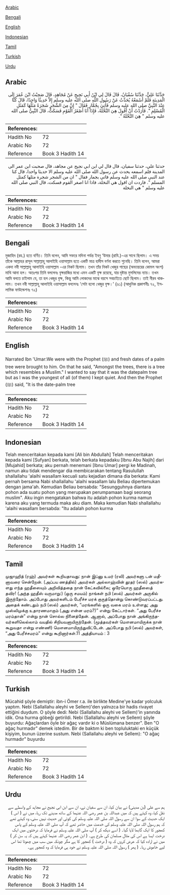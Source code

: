 [Arabic](#arabic)

[Bengali](#bengali)

[English](#english)

[Indonesian](#indonesian)

[Tamil](#tamil)

[Turkish](#turkish)

[Urdu](#urdu)

## Arabic


<div dir="rtl" lang="ar" style={{fontSize:'larger',backgroundColor:'#f8f9fa',padding:20}}>
حَدَّثَنَا عَلِيٌّ، حَدَّثَنَا سُفْيَانُ، قَالَ قَالَ لِي ابْنُ أَبِي نَجِيحٍ عَنْ مُجَاهِدٍ، قَالَ صَحِبْتُ ابْنَ عُمَرَ إِلَى الْمَدِينَةِ فَلَمْ أَسْمَعْهُ يُحَدِّثُ عَنْ رَسُولِ اللَّهِ صلى الله عليه وسلم إِلاَّ حَدِيثًا وَاحِدًا، قَالَ كُنَّا عِنْدَ النَّبِيِّ صلى الله عليه وسلم فَأُتِيَ بِجُمَّارٍ فَقَالَ ‏"‏ إِنَّ مِنَ الشَّجَرِ شَجَرَةً مَثَلُهَا كَمَثَلِ الْمُسْلِمِ ‏"‏‏.‏ فَأَرَدْتُ أَنْ أَقُولَ هِيَ النَّخْلَةُ، فَإِذَا أَنَا أَصْغَرُ الْقَوْمِ فَسَكَتُّ، قَالَ النَّبِيُّ صلى الله عليه وسلم ‏"‏ هِيَ النَّخْلَةُ ‏"‏‏.‏
</div>
<div style={{backgroundColor:'#f8f9fa',padding:20, marginBottom: 10}}><table> <thead> <tr> <th>References:</th> <th></th> </tr> </thead> <tbody><tr><td>Hadith No</td><td>72</td></tr><tr><td>Arabic No</td><td>72</td></tr><tr><td>Reference</td><td>Book 3 Hadith 14</td></tr></tbody></table></div>


<div dir="rtl" lang="ar" style={{fontSize:'larger',backgroundColor:'#f8f9fa',padding:20}}>
حدثنا علي، حدثنا سفيان، قال قال لي ابن ابي نجيح عن مجاهد، قال صحبت ابن عمر الى المدينة فلم اسمعه يحدث عن رسول الله صلى الله عليه وسلم الا حديثا واحدا، قال كنا عند النبي صلى الله عليه وسلم فاتي بجمار فقال " ان من الشجر شجرة مثلها كمثل المسلم ". فاردت ان اقول هي النخلة، فاذا انا اصغر القوم فسكت، قال النبي صلى الله عليه وسلم " هي النخلة
</div>
<div style={{backgroundColor:'#f8f9fa',padding:20, marginBottom: 10}}><table> <thead> <tr> <th>References:</th> <th></th> </tr> </thead> <tbody><tr><td>Hadith No</td><td>72</td></tr><tr><td>Arabic No</td><td>72</td></tr><tr><td>Reference</td><td>Book 3 Hadith 14</td></tr></tbody></table></div>

## Bengali


<div dir="ltr" lang="bn" style={{fontSize:'larger',backgroundColor:'#f8f9fa',padding:20}}>
মুজাহিদ (রহ.) হতে বর্ণিত। তিনি বলেন, আমি সফরে মদিনা পর্যন্ত ইবনু ‘উমার (রাযি.)-এর সাথে ছিলাম। এ সময় তাঁকে আল্লাহর রাসূল সাল্লাল্লাহু আলাইহি ওয়াসাল্লাম হতে একটি মাত্র হাদীস বর্ণনা করতে শুনেছি। তিনি বলেন, আমরা একদা নবী সাল্লাল্লাহু আলাইহি ওয়াসাল্লাম -এর নিকট ছিলাম। তখন তাঁর নিকট খেজুর গাছের (অভ্যন্তরের কোমল অংশ) মাথি আনা হল। অতঃপর তিনি বললেনঃ বৃক্ষরাজির মধ্যে এমন একটি বৃক্ষ রয়েছে, যার দৃষ্টান্ত মুসলিমের ন্যায়। তখন আমি বলতে চাইলাম যে, তা হল খেজুর বৃক্ষ, কিন্তু আমি লোকদের মাঝে বয়সে সবচাইতে ছোট ছিলাম। তাই নীরব থাকলাম। তখন নবী সাল্লাল্লাহু আলাইহি ওয়াসাল্লাম বললেনঃ ‘সেটা হলো খেজুর বৃক্ষ।’ (৬১) (আধুনিক প্রকাশনীঃ ৭২, ইসলামিক ফাউন্ডেশনঃ ৭২)
</div>
<div style={{backgroundColor:'#f8f9fa',padding:20, marginBottom: 10}}><table> <thead> <tr> <th>References:</th> <th></th> </tr> </thead> <tbody><tr><td>Hadith No</td><td>72</td></tr><tr><td>Arabic No</td><td>72</td></tr><tr><td>Reference</td><td>Book 3 Hadith 14</td></tr></tbody></table></div>

## English


<div dir="ltr" lang="en" style={{fontSize:'larger',backgroundColor:'#f8f9fa',padding:20}}>
Narrated Ibn 'Umar:We were with the Prophet (ﷺ) and fresh dates of a palm tree were brought to him. On that he said, "Amongst the trees, there is a tree which resembles a Muslim." I wanted to say that it was the datepalm tree but as I was the youngest of all (of them) I kept quiet. And then the Prophet (ﷺ) said, "It is the date-palm tree
</div>
<div style={{backgroundColor:'#f8f9fa',padding:20, marginBottom: 10}}><table> <thead> <tr> <th>References:</th> <th></th> </tr> </thead> <tbody><tr><td>Hadith No</td><td>72</td></tr><tr><td>Arabic No</td><td>72</td></tr><tr><td>Reference</td><td>Book 3 Hadith 14</td></tr></tbody></table></div>

## Indonesian


<div dir="ltr" lang="id" style={{fontSize:'larger',backgroundColor:'#f8f9fa',padding:20}}>
Telah menceritakan kepada kami [Ali bin Abdullah] Telah menceritakan kepada kami [Sufyan] berkata, telah berkata kepadaku [Ibnu Abu Najih] dari [Mujahid] berkata; aku pernah menemani [Ibnu Umar] pergi ke Madinah, namun aku tidak mendengar dia membicarakan tentang Rasulullah shallallahu 'alaihi wasallam kecuali satu kejadian dimana dia berkata: Kami pernah bersama Nabi shallallahu 'alaihi wasallam lalu Beliau dipertemukan dengan jama'ah. Kemudian Beliau bersabda: "Sesungguhnya diantara pohon ada suatu pohon yang merupakan perumpamaan bagi seorang muslim". Aku ingin mengatakan bahwa itu adalah pohon kurma namun karena aku yang termuda maka aku diam. Maka kemudian Nabi shallallahu 'alaihi wasallam bersabda: "Itu adalah pohon kurma
</div>
<div style={{backgroundColor:'#f8f9fa',padding:20, marginBottom: 10}}><table> <thead> <tr> <th>References:</th> <th></th> </tr> </thead> <tbody><tr><td>Hadith No</td><td>72</td></tr><tr><td>Arabic No</td><td>72</td></tr><tr><td>Reference</td><td>Book 3 Hadith 14</td></tr></tbody></table></div>

## Tamil


<div dir="ltr" lang="ta" style={{fontSize:'larger',backgroundColor:'#f8f9fa',padding:20}}>
முஜாஹித் (ரஹ்) அவர்கள் கூறியதாவது: நான் இப்னு உமர் (ரலி) அவர்களு டன் மதீனாவரை சென்றேன். (அப்பய ணத்தில்) அவர்கள் அல்லாஹ்வின் தூதர் (ஸல்) அவர்களது எந்த ஹதீஸையும் அறிவித்ததை நான் கேட்கவில்லை; ஒரேயொரு ஹதீஸைத் தவிர! (அந்த ஹதீஸ் வருமாறு:) (ஒரு சமயம்) நாங்கள் நபி (ஸல்) அவர்கள் அருகில் இருந்தோம். அப்போது அவர்களிடம் பேரீச்ச மரக் குருத்தொன்று கொண்டுவரப்பட்டது. அதைக் கண்டதும் நபி (ஸல்) அவர்கள், “மரங்களில் ஒரு வகை மரம் உள்ளது; அது முஸ்லிமுக்கு உதாரணமாகும் (அது என்ன மரம்?)” என்று கேட்டார்கள். “அது பேரீச்ச மரம்தான்” என்று நான் சொல்ல நினைத்தேன். ஆனால், அப்போது நான் அங்கிருந்தவர்களிலெல்லாம் வயதில் சிறியவனாயிருந்தேன். (மூத்தவர்கள் மௌனமாயிருக்க நான் கூறுவதா என்று எண்ணி) மௌனமாயிருந்துவிட்டேன். அப்போது நபி (ஸல்) அவர்கள், “அது பேரீச்சமரம்” என்று கூறினார்கள்.11 அத்தியாயம் : 3
</div>
<div style={{backgroundColor:'#f8f9fa',padding:20, marginBottom: 10}}><table> <thead> <tr> <th>References:</th> <th></th> </tr> </thead> <tbody><tr><td>Hadith No</td><td>72</td></tr><tr><td>Arabic No</td><td>72</td></tr><tr><td>Reference</td><td>Book 3 Hadith 14</td></tr></tbody></table></div>

## Turkish


<div dir="ltr" lang="tr" style={{fontSize:'larger',backgroundColor:'#f8f9fa',padding:20}}>
Mücahid şöyle demiştir: ibn-i Ömer r.a. ile birlikte Medine'ye kadar yolculuk yaptım. Nebi (Sallallahu aleyhi ve Sellem)'den yalnızca bir hadis rivayet ettiğini duydum. O şöyle dedi: Nebi (Sallallahu aleyhi ve Sellem)'in yanında idik. Ona hurma göbeği getirildi. Nebi (Sallallahu aleyhi ve Sellem) şöyle buyurdu: Ağaçlardan öyle bir ağaç vardır ki o Müslümana benzer". Ben "O ağaç hurmadır" demek istedim. Bir de baktım ki ben topluluktaki en küçük kişiyim, bunun üzerine sustum. Nebi (Sallallahu aleyhi ve Sellem): "O ağaç hurmadır" bu­yurdu
</div>
<div style={{backgroundColor:'#f8f9fa',padding:20, marginBottom: 10}}><table> <thead> <tr> <th>References:</th> <th></th> </tr> </thead> <tbody><tr><td>Hadith No</td><td>72</td></tr><tr><td>Arabic No</td><td>72</td></tr><tr><td>Reference</td><td>Book 3 Hadith 14</td></tr></tbody></table></div>

## Urdu


<div dir="rtl" lang="ur" style={{fontSize:'larger',backgroundColor:'#f8f9fa',padding:20}}>
ہم سے علی (بن مدینی) نے بیان کیا، ان سے سفیان نے، ان سے ابن ابی نجیح نے مجاہد کے واسطے سے نقل کیا، وہ کہتے ہیں کہ میں عبداللہ بن عمر رضی اللہ عنہما کے ساتھ مدینے تک رہا، میں نے ( اس ) ایک حدیث کے سوا ان سے رسول اللہ صلی اللہ علیہ وسلم کی کوئی اور حدیث نہیں سنی، وہ کہتے تھے کہ ہم رسول اللہ صلی اللہ علیہ وسلم کی خدمت میں حاضر تھے کہ آپ صلی اللہ علیہ وسلم کے پاس کھجور کا ایک گابھا لایا گیا۔ ( اسے دیکھ کر ) آپ صلی اللہ علیہ وسلم نے فرمایا کہ درختوں میں ایک درخت ایسا ہے اس کی مثال مسلمان کی طرح ہے۔ ( ابن عمر رضی اللہ عنہما کہتے ہیں کہ یہ سن کر ) میں نے ارادہ کیا کہ عرض کروں کہ وہ ( درخت ) کھجور کا ہے مگر چونکہ میں سب میں چھوٹا تھا اس لیے خاموش رہا۔ ( پھر ) رسول اللہ صلی اللہ علیہ وسلم نے خود ہی فرمایا کہ وہ کھجور ہے۔
</div>
<div style={{backgroundColor:'#f8f9fa',padding:20, marginBottom: 10}}><table> <thead> <tr> <th>References:</th> <th></th> </tr> </thead> <tbody><tr><td>Hadith No</td><td>72</td></tr><tr><td>Arabic No</td><td>72</td></tr><tr><td>Reference</td><td>Book 3 Hadith 14</td></tr></tbody></table></div>
